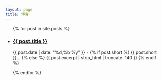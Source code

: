 ```yaml
---
layout: page
title: 博客
---
```


<ul class="documents">
  {% for post in site.posts %}
    <li class="documents__item">
      <div class="document">
        <h3><a target="_blank" href="{{ post.url }}">{{ post.title }}</a></h3>
        <p>
        <time>{{ post.date | date: "%d,%b %y" }} <span style="color: #aaa;">•</span></time>
        {% if post.short %}
          {{ post.short }}...
        {% else %}
          {{ post.excerpt | strip_html | truncate: 140 }}
        {% endif %}
        </p>
      </div>
    </li>
  {% endfor %}
</ul>
